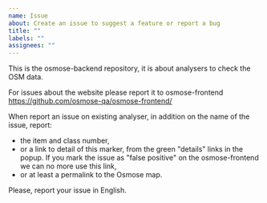 ```yaml
---
name: Issue
about: Create an issue to suggest a feature or report a bug
title: ""
labels: ""
assignees: ""
---
```


This is the osmose-backend repository, it is about analysers to check the OSM data.

For issues about the website please report it to osmose-frontend
https://github.com/osmose-qa/osmose-frontend/

When report an issue on existing analyser, in addition on the name of the issue, report:
- the item and class number,
- or a link to detail of this marker, from the green "details" links in the popup. If you mark the issue as "false positive" on the osmose-frontend we can no more use this link,
- or at least a permalink to the Osmose map.

Please, report your issue in English.
